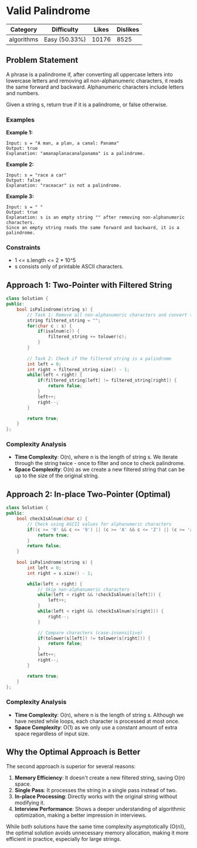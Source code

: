 # Valid Palindrome

| Category | Difficulty | Likes | Dislikes |
|----------|------------|-------|----------|
| algorithms | Easy (50.33%) | 10176 | 8525 |

## Problem Statement

A phrase is a palindrome if, after converting all uppercase letters into lowercase letters and removing all non-alphanumeric characters, it reads the same forward and backward. Alphanumeric characters include letters and numbers.

Given a string s, return true if it is a palindrome, or false otherwise.

### Examples

**Example 1:**
```
Input: s = "A man, a plan, a canal: Panama"
Output: true
Explanation: "amanaplanacanalpanama" is a palindrome.
```

**Example 2:**
```
Input: s = "race a car"
Output: false
Explanation: "raceacar" is not a palindrome.
```

**Example 3:**
```
Input: s = " "
Output: true
Explanation: s is an empty string "" after removing non-alphanumeric characters.
Since an empty string reads the same forward and backward, it is a palindrome.
```

### Constraints

- 1 <= s.length <= 2 * 10^5
- s consists only of printable ASCII characters.

## Approach 1: Two-Pointer with Filtered String

```cpp
class Solution {
public:
    bool isPalindrome(string s) {
        // Task 1: Remove all non-alphanumeric characters and convert to lowercase
        string filtered_string = "";
        for(char c : s) {
            if(isalnum(c)) {
                filtered_string += tolower(c);
            }
        }
        
        // Task 2: Check if the filtered string is a palindrome
        int left = 0;
        int right = filtered_string.size() - 1;
        while(left < right) {
            if(filtered_string[left] != filtered_string[right]) {
                return false;
            }
            left++;
            right--;
        }

        return true;
    }
};
```

### Complexity Analysis

- **Time Complexity**: O(n), where n is the length of string s. We iterate through the string twice - once to filter and once to check palindrome.
- **Space Complexity**: O(n) as we create a new filtered string that can be up to the size of the original string.

## Approach 2: In-place Two-Pointer (Optimal)

```cpp
class Solution {
public:
    bool checkIsAlnum(char c) {
        // Check using ASCII values for alphanumeric characters
        if((c >= '0' && c <= '9') || (c >= 'A' && c <= 'Z') || (c >= 'a' && c <= 'z')) {
            return true;
        }
        return false;
    }
    
    bool isPalindrome(string s) {
        int left = 0;
        int right = s.size() - 1;

        while(left < right) {
            // Skip non-alphanumeric characters
            while(left < right && !checkIsAlnum(s[left])) {
                left++;
            }
            while(left < right && !checkIsAlnum(s[right])) {
                right--;
            }

            // Compare characters (case-insensitive)
            if(tolower(s[left]) != tolower(s[right])) {
                return false;
            }
            left++;
            right--;
        }

        return true;
    }
};
```

### Complexity Analysis

- **Time Complexity**: O(n), where n is the length of string s. Although we have nested while loops, each character is processed at most once.
- **Space Complexity**: O(1) as we only use a constant amount of extra space regardless of input size.

## Why the Optimal Approach is Better

The second approach is superior for several reasons:

1. **Memory Efficiency**: It doesn't create a new filtered string, saving O(n) space.
2. **Single Pass**: It processes the string in a single pass instead of two.
3. **In-place Processing**: Directly works with the original string without modifying it.
4. **Interview Performance**: Shows a deeper understanding of algorithmic optimization, making a better impression in interviews.

While both solutions have the same time complexity asymptotically (O(n)), the optimal solution avoids unnecessary memory allocation, making it more efficient in practice, especially for large strings.